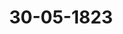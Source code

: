 ---  
schema: default  
title: 30-05-1823  
organization: Team Charlie  
notes: "<p>§.92</p><p>Vierzehnte Sitzung.

Geschehen, Frankfurt den 30. Mai 1823.

In Gegenwart

aller in der dreizehnten Sitzung Anwesenden.

Wieder hinzugekommen war,

von Seiten Preussens: der Königliche wirkliche geheime Staats= und Cabinetsminister,

Herr Graf von der Goltz.

§. 92.

Beschwerde der Central=Untersuchungs=Commission zu Mainz, gegen den

in Stuttgart erscheinenden Teutschen Beobachter.

Präsidium zeigt an: die in der 10. dießjährigen Sitzung (§. 69) erneuerte Commission

zur Aufsicht über die Preßgesetze, habe die ihr zugewiesene Beschwerde der Central=Unter=

suchungs=Commission zu Mainz, gegen die in Stuttgart erscheinende Zeitschrift:=Der Teut=

sche Beobachter=, in Erwägung gezogen, und sey bereit, ihren Vortrag hierüber an die hohe

Bundesversammlung zu erstatten.

Diesen Vortrag habe der Königlich=Würtembergische Herr Bundestagsgesandte, Frei=

herr von Wangenheim, welcher Mitglied der Commission sey, nicht unterschrieben, weil

derselbe der Commissions=Sitzung unter der Erklärung nicht beigewohnt hätte, daß er es

nicht angemessen finde, in einer Commissions-Sitzung zu erscheinen, in welcher man sich

ausschließlich mit einem Gegenstande beschäftige, welcher bloß seine Regierung berühre,

indem er, auf der einen Seite, vielleicht die Unbefangenheit der Berathung stören zu

wollen scheine, auf der andern Seite aber, ohne Verletzung eines der beiden verschiedenen

Verhältnisse, in welchem er als Bevollmächtigter seiner Regierung und als erwähltes Coni=

missionsglied stehe, in Beziehung auf die Aufsicht, welche jene über die Censoren führen

lasse, weder für noch gegen dieselbe Partie nehmen könnte.

Hierauf verlas der Großherzoglich=Badische Herr Bundestagsgesandte,

Freiherr von Blittersdorff, nachfolgenden Bericht des Ausschusses zur Auf

sicht über die Preßgesetze, den Teutschen Beobachter betreffend.

chreiben des Präsidenten der Central=Untersuchungs=Commission.

Unterm 28. März dieses Jahres richtete der Präsident der Central=Untersuchungs=Com=

mission in Mainz ein Schreiben an das Präsidium der hohen Bundesversammlung, in

welchem sich derselbe über einen Artikel beschwert, der in Num. 34 des zu Stuttgart her=

auskommenden Teutschen Beobachters vom 20. März dieses Jahres abgedruckt ist. Er fügt

hinzu, daß er diesem, durch so viele sophistische Verdrehungen und auffallende Ungereimt=

heiten sich auszeichnenden, Zeitungsartikel nicht die Ehre anthun würde, die hohe Bundes

versammlung darauf aufmerksam zu machen, wenn er nicht die Behauptung enthielte: « die

4 Commission verrathe in der Art ihrer Berichtserstattung die geheime Absicht, ihre Dauer

2 zu verlängern».

Diese Behauptung sey für die sämmtlichen Mitglieder der Commission eine persönliche

Beleidigung und deute zugleich auf den Vorwurf hin, daß die hohe Bundesversammlung

diesem Bestreben keine Grenze setze.

Da nun, nach dem Bundestagsbeschlusse vom 20. September 1819, alle öffentlichen

Blätter unter Censur stehen, so hätte die Königlich=Würtembergische Censurbehörde die

Aufnahme solcher persönlichen Beleidigung um so weniger gestatten sollen, als diese eine

von der hohen Bundesversammlung, und mithin unter eigener Mitwirkung der Königlich=

Würtembergischen Regierung, ausgegangene Commission sey.

Der Präsident müsse daher der hohen Bundesversammlung anheim geben, ob sie nicht

auf dem geeigneten Wege bewirken wolle, daß dem Königlich=Würtembergischen Zeitungs=

Censor zu Stuttgart diese Ungebühr verwiesen und solches, zur Genugthuung der Central=

Untersuchungs=Commission, öffentlich bekannt gemacht werde.

§. 2.

Beilage zu dem Schreiben des Präsidenten der Central=Untersuchungs

Commission.

Dem Schreiben des Präsidenten der Central=Untersuchungs=Commission war als Beleg

ein Exemplar des Teutschen Beobachters Num. 34 vom 20. März 1823 beigefugt, dessen

hieher gehöriger Artikel

4 Die Central=Untersuchungs=Commission in Mainzv

überschrieben ist, und lautet, wie folgt:a Die Zwecke der Central=Untersuchungs=Commission des Jahres 1819 sind bekannt

genug. Sie sollten die Symptome der unruhigen Bewegungen und Gährungen der Ge=

müther gründlich erforschen, und die Mittel zur Herstellung der Nuhe und Befestigung

des öffentlichen Vertrauens in die Regierungen in ernste Vetrachtung ziehen. Alle Mittel,

dieses Ziel zu erreichen, wurden in ihre Hände gelegt. Am 12. November 1819 zeigte

die Commission schon ihre Constituirung an, und am 13. Mai 1822 ward der Bericht

ein Werk von 32 Unterabtheilungen, und auf beiläufig 3000 Actenstücke gestützt — der hohen

Bundesversammlung eingereicht. Nur in Teutschland allein konnte eine solche Schöpfung

zur Welt kommen, vor deren furchtbaren Breite schon jedes andere Volk zurückgebebt wäre.

Wenn man die beiden Criminal=Geschichten Sand's und Löning's, welche in ihren Leiden (2)

nach den bestehenden Gesetzen abgeurtheilt wurden und die Central=Untersuchungs=Commission

nicht beschäftigten, ausnimmt; so haben die fast dreijährigen Bemühungen dieser Behörde

auch nicht das geringste Resultat hervorgebracht — und es muß uns die dadurch hervor=

gegangene beruhigende Ueberzeugung über den verursachten grossen Kostenaufwand trösten

dasi die Bewegungen des Jahres 1819 nur gleichsam ein, in seinen Symptomen und Wir=

kungen sehr verschiedenartiges, vorübergehendes politisches Fieber war, in welches alle Ge=

müther der Zeit durch den Drang der Begebenheiten versetzt wurden; daß diese Krankheit,

nach den verschiedenen Localverhältnissen stärker oder schwächer, sich durch keine an sich straf=

bare Handlung kund that, sondern überall bloß im Gebiete der Jdeen ihr regelloses Wesen

trieb. Wer über die, ihrer Natur nach, so sehr verschiedenen politischen Meinungen und

Ansichten der Menschen Gericht halten wollte, würde wohl eben so fehl gehen, als wenn

er die physische Natur in richterliche Untersuchung zu ziehen keinen Anstand nähme. Auch

müßte sodann vor allen Dingen den Philosophen des Alterthums und denen der neueren

Zeit der Proceß gemacht werden, ehe man ihren Nachbetern zu Leibe gehen könnte. Darauf

hat nun auch wohl die Central=Untersuchungs=Commission nicht gedacht, welche nur den

Mangel an wahren Materialien durch ihren Fleiß und eine, nicht ganz unbefangene, den

Vermuthungen und Besorgnissen, die sie ins Leben gerufen hatte, künstlich angepaßte Zu=

sammenstellung der bekanntesten Vorgänge der Jahre 1810 — 1815 ersetzen zu müssen

glaubte. Groß war allerdings die Hingebung ihrer Mitglieder in einer Zeit, wo die

öffentliche Meinung schwer auf ihnen lastete; aber darin, daß in Teutschland mehr Muth

dazu gehöre, die Sache der Könige zu vertreten, als offenbare Angriffe auf die bestehen=

den Verfassungen zu machen, wird schwerlich Jemand die Meinung dieser Commission

theilen. — So weit sind wir noch nicht gekommen, und dahin würden selbst alle ideali=

stischen Bewegungen der neuesten Zeit schwerlich geführt haben, wenn auch keine Central=

Untersuchungs=Commission errichtet worden wäre! —

Gegen drei Vorwürfe wird sich,ausser der Wichtigkeit, mit welcher das abgeschmackte Treiben mancher Köpfe behandelt wird,

übrigens die Commission in den Augen aller Unbefangenen schwerlich zu rechtfertigen ver=

mögen, nämlich:

41) daß dieselbe die offenbaren Schöpfungen der Zeit und der Ereignisse in Preussen,

durch welche allein der Feind aus dem Lande vertrieben werden konnte, und auch ver=

trieben ward — die sich unter den Augen und mit Vorwissen des Königs selbst in dem

damaligen Nothstand bildeten — einseitig als Resultate staatsgefährlicher geheimer Verbin

dungen darstellt, und, neben dem allenfallsigen Tadel der Verirrungen der Hauptanführer

dieser Vereine, nicht, auch zur Steuer der Wahrheit der Hingebung für die gute Sache,

Gerechtigkeit widerfahren läßt;

4 2) daß dieselbe die am 18. October 1820 in Darmstadt geschehene Freisprechung des

Lieutenants Schulz — welcher, nach der Commission eigenem Bekenntniß, mit Verbreitung

des bekannten = Katechismus= die einzige positive Handlung, die in ihren Acten vorkommt,

begangen hatte — durch ein Kriegsgericht bedauert; indem die Erfahrung gelehrt hat,

daß der Großherzog von Hessen gerade auf die gegen dergleichen Erscheinungen bezeigte

Milde den einzigen Weg eingeschlagen, welchen wahre Staatsklugheit vorzeichnet, und auf

solche Weise in der Achtung seines Volkes mehr gewonnen hat, als er durch harte Bestra=

fung jemals gewinnen konnte;

13) daß diese Commission, bei dem Eingeständniß, daß alle ihre Bemühungen zur

Entdeckung wirklicher staatsgefährlicher Complotte fruchtlos gewesen, dennoch in der Art

ihrer Berichtserstattung die geheime Absicht, ihr Daseyn zu verlängern, verräth, und über

ihre Geschäftsbehandlung Ansichten aufstellt, welche deren Fortdauer bis ins Unendliche

führen müßten.

4 Der hohe Bundestag wird indessen in dieser nun höchst klar gewordenen Sache leicht

einen Entschluß fassen können, welcher den Teutschen Gerechtigkeit widerfahren läßt! —

Noch keine Regenten=Familie in unserm Vaterlande hat, auch selbst in den verführerischen

Zeiten der feindlichen Jnvasion, die geringste Klage über die Treue des Volkes zu führen

Ursache gehabt, und in dem letzten Kriege hat dasselbe Gut und Blut an die Erhaltung

ihrer Throne gesetzt. Warum sollte man ihm also das Zeugniß der Wahrheit versagen?!

§. 3.

Ueberweisung der Beschwerde an den Ausschuß zur Aufsicht über die

Preßgesetze.

Die hohe Bundesversammlung hat für gut gefunden, diese Beschwerde dem Ausschusse

zur Aufsicht über die Preßgesetze zuzuweisen und ihn zum Berichte hierüber aufzufordern.

Protek. d. d. Bundesvers. XV. Bd.

Der Ausschuß konnte demnach nicht umhin, sich diesem Auftrage zu unterziehen. Hierbei

mußte er sich an das Gesetz halten, durch welches seine Wirksamkeit bedingt ist. Der

Ausschuß wird eben deßhalb auch zuvörderst diejenigen Paragraphen des Bundesbeschlusses

vom 20. September 1819 dahier in Erinnerung zu bringen haben, welche bei Beurtheilung

der Beschwerde der Central=Untersuchungs=Commission vorzüglich in Betrachtung kommen.

Durch den §. 1 wurden, für die Dauer des auf fünf Jahre angenommenen Preßige=

setzes, jedwede Schriften, die in der Form täglicher Blätter oder heftweise erscheinen, deß=

gleichen solche, die nicht über zwanzig Bogen im Drucke stark sind, in allen Bundesstaaten

der Censur der Landesbehörden unterworfen.

Jm §. 4 ist festgesetzt, daß jeder Bundesstaat für die, unter seiner Oberaufsicht er=

scheinenden, mithin für sämmtliche, unter der Hauptbestimmung des §. 1 begriffenen, Druck=

schriften, in so fern dadurch die Würde oder Sicherheit anderer Bundesstaaten verletzt, die

Verfassung oder Verwaltung derselben angegriffen wird, nicht nur den unmittelbar Belei

digten, sondern auch der Gesammtheit des Bundes, verantwortlich sey.

Der §. 6 normirt die Thätigkeit der Bundesversammlung, wie folgt:

« Damit jedoch auch die, durch gegenwärtigen Beschluß beabsichtigte, allgemeine und

wechselseitige Gewährleistung der moralischen und politischen Unverletzlichkeit der Gesammt=

heit und aller Mitglieder des Bundes nicht auf einzelnen Puncten gefährdet werden könne;

so soll, in dem Falle, wo die Regierung eines Bundesstaates sich durch die in einem andern

Bundesstaate erscheinenden Druckschriften verletzt glaubte, und durch freundschaftliche Rück=

sprache oder diplomatische Correspondenz zu einer vollständigen Befriedigung und Abhülfe

nicht gelangen könnte, derselben ausdrücklich vorbehalten bleiben, über dergleichen Schriften

Beschwerde bei der Bundesversammlung zu führen, letztere aber sodann gehalten seyn, die

angebrachte Beschwerde commissarisch untersuchen zu lassen, und, wenn dieselbe gegründet

befunden wird, die unmittelbare Unterdrückung der in Rede stehenden Schrift, auch, wenn

sie zur Classe der periodischen gehört, aller fernern Fortsetzung derselben, durch einen ent=

scheidenden Ausspruch zu verfügen.

aDie Bundesversammlung soll ausserdem befugt seyn, die zu ihrer Kenntniß gelan=

genden, unter der Hauptbestimmung des §. 1 begriffenen Schriften, in welchem Deutschen

Staate sie auch erscheinen mögen, wenn solche, nach dem Gutachten einer von ihr ernannten

Commission, der Würde des Bundes, der Sicherheit einzelner Bundesstaaten, oder der

Erhaltung des Friedens und der Ruhe in Deutschland zuwiderlaufen, ohne vorhergegangene

Aufforderung, aus eigener Autorität, durch einen Ausspruch, von welchem keine Appellation

statt findet, zu unterdrücken, und die betreffenden Regierungen sind verpflichtet, diesen Aus=

spruch zu vollziehen».

Der §. 7 endlich verordnet:

=Wenn eine Zeitung oder Zeitschrift durch einen Ausspruch der Bundesversammlung

unterdrückt worden ist; so darf der Redacteur derselben binnen fünf Jahren in keinem

Bundesstaate bei der Redaction einer ähnlichen Schrift zugelassen werden.

e Die Verfasser, Herausgeber und Verleger der unter der Hauptbestimmung des §. 1

begriffenen Schriften, bleiben übrigens, wenn sie den Vorschriften dieses Beschlusses gemäß

gehandelt haben, von aller weiteren Verantwortung frei, und die im §. 6 erwähnten Aus=

sprüche der Bundesversammlung werden ausschliessend gegen Schriften, nie gegen Personen,

gerichtetv.

§. 4.

Competenz der Bundesversammlung.

155

Der Ausschuß mußte hiernächst die Frage untersuchen, in wie fern die Bundesversamm=

lung competent sey, nach den so eben vorgetragenen Bestimmungen des Presigesetzes von

der Beschwerde der Central=Untersuchungs=Commission Kenntniß zu nehmen.

Der Bundesbeschluß vom 20. September 1819 unterscheidet zwei Fälle, in denen die

Thätigkeit der Bundesversammlung in Anspruch genommen werden kann, nämlich

1) wenn die Regierung eines Bundesstaates sich durch die in einem andern Bundes=

staate erscheinenden Druckschriften verletzt glaubt, und durch freundschaftliche Rücksprache

oder diplomatische Correspondenz zu einer vollständigen Befriedigung und Abhülfe nicht ge=

langen könnte, und sie deßhalb Beschwerde bei der Bundesversammlung führt. Hier ist

diese verpflichtet, die angebrachte Beschwerde commissarisch untersuchen zu lassen, und

wenn dieselbe gegründet befunden wird, die unmittelbare Unterdrückung der in Rede stehen=

den Schrift, auch, wenn sie zur Classe der perivdischen gehört, aller ferner Fortsetzung der=

selben, durch einen entscheidenden Ausspruch zu verfügen.

Dieser Fall ist dahier nicht eingetreten. Keine Bundesregierung hat gegen eine andere

eine Beschwerde geführt; mithin kann auch von einer Anwendung der sich hierauf beziehenden

Bestimmungen des Preßgesetzes keine Rede seyn.

Die Bundesversammlung hat aber ausserdem noch

2) die Befugniß, die zu ihrer Kenntniß gelangenden, unter der Hauptbestimmung

des §. 1 begriffenen Schriften, in welchem Deutschen Staate sie auch erscheinen mögen,

wenn solche, nach dem Gutachten einer von ihr ernannten Commission, der Würde des

Bundes, der Sicherheit einzelner Bundesstaaten, oder der Erhaltung des Friedens und

der Ruhe in Deutschland zuwiderlaufen, ohne vorhergegangene Aufforderung, aus eigenerAutorität, durch einen Ausspruch, von welchem keine Appellation statt findet, zu unter=

drücken, und die betreffenden Regierungen sind verpflichtet, diesen Ausspruch zu vollziehen. —

Es wird keiner Ausführung bedürfen, daß die der Bundesversammlung hierdurch

ertheilte Befugnißt eine durchaus unbeschränkte sey. Jn formeller Beziehung genügt es,

daß die Druckschrift, welche Gegenstand der Verhandlungen werden soll, gleichviel, auf

welchem Wege, zur Kenntniß der Bundesversammlung gelangt sey. Jn materieller

Beziehung aber hat sie keine andern Normen der Entscheidung, als die Würde des Bun=

des, die Sicherheit der einzelnen Bundesstaaten, und die Erhaltung des Friedens und der

Ruhe in Deutschland.

Hieraus folgt, daß die Druckschrift, worüber die Central=Untersuchungs=Commission

sich beschwert, eben so gut, wie eine jede andere, welche zur Kenntniß der hohen Bundes=

versammlung gelangt ist, zum Gegenstand ihrer Verhandlungen gemacht, und eine Prüfung

darüber angestellt werden kann, ob in ihr eine Verletzung enthalten sey, wie sie in

passus 2 des §. 6 des Preßgesetzes näher bezeichnet ist. Hierdurch ist auch die Ueber=

weisung dieser Beschwerde an den zur Aufsicht über die Presigesetze niedergesetzten Aus=

schuß hinreichend gerechtfertigt.

Bemerkt muß übrigens hierbei werden, daß die Genugthuung, welche den Mitgliedern

der Central=Untersuchungs=Commission auf diesem Wege zu Theil werden könnte, keine

directe, ihr unmittelbar für die angethane Beleidigung zukommende, sondern vielmehr

eine indirecte seyn würde, indem die Bundesversammlung nur darüber zu urtheilen hat

ob die zu ihrer Kenntniß gebrachte Nummer des Teutschen Beobachters der Wurde des

Bundes, der Sicherheit einzelner Bundesstaaten, oder der Erhaltung des Friedens und

der Ruhe in Deutschland zuwiderlaufe; nicht aber darüber, ob die Redaction des Teutschen

Beobachters sich eine persönliche Beleidigung der Mitglieder der Central=Untersuchungs=

Commission habe zu Schulden kommen lassen, und welche Rüge hierfür zu verfügen sey?

§. 5.

Prüfung der Beschwerde im Allgemeinen.

Jndem nun der Ausschuß, in Folge des ihm von dieser hohen Versammlung gewor=

denen Auftrags, in reifliche Erwägung zog, in wie fern, durch den in Num. 34 des Teutschen

Beobachters vom 20. März l. J. über die Mainzer Central=Untersuchungs=Commission

enthaltenen Artikel, die Würde des Bundes, die Sicherheit einzelner Bundesstaaten und

die Erhaltung des Friedens und der Ruhe in Deutschland gefährdet werde, mußte er sich

sehr bald überzeugen, daß er bei einer isolirten Behandlung des Gegenstandes zu keinemgenügenden, den Erwartungen der Bundesversammlung entsprechenden, Resultate gelangen

könne. Der §. 6 des Preßgesetzes v. 20. Sept. 1819 giebt der Bundesversammlung die

Befugniß, Druckschriften, durch deren Jnhalt der Bund gefährdet wird, zu unterdrücken

bestimmt hierbei aber keine geringeren Grade der Ahndung für Verletzungen, welche nicht

von dem Belange sind, um die Unterdrückung einer solchen Schrift auszusprechen. Der

Ausschuß würde demnach befürchtet haben, sich einer Ungerechtigkeit schuldig zu machen,

wenn er wegen eines einzelnen Artikels auf die Unterdrückung eines vielleicht im Uebrigen

sehr achtungswerthen Blattes hätte antragen wollen. —

Eben so aber würde er haben An=

stand nehmen müssen, darauf anzutragen, daß die Bundesversammlung deßhalb von der

ihr übertragenen Befugniß keinen Gebrauch machen möge, weil der einzelne Artikel, wel=

cher zu ihrer Kenntniß gebracht worden, isolirt betrachtet, keine solche Verletzung enthält

um die Unterdrückung eines im Uebrigen vielleicht höchst schädlichen, ja sogar verderblichen

Blattes zu motiviren. —

Dem Ausschusse blieb daher nichts übrig, als sich dem Geschäfte zu unterziehen, die

sämmtlichen Blätter des Teutschen Beobachters von seiner Entstehung an zu prüfen, um

darnach zu ermessen, ob aus dem einzelnen Artikel, über den die Central=Untersuchungs=

Commission sich beschwert, zusammengehalten mit der Tendenz des Blattes im Allgemei=

nen, ein hinreichender Grund zur Anwendung des Bundesbeschlusses vom 20. Sept. 1819

abgeleitet werden könne?

§. 6.

Hauptgesichtspunct der Prüfung.

Bei dieser Prüfung glaubte der Ausschuß von dem Hauptgesichtspuncte ausgehen zu

müssen, der in dem Präsidialvortrage aufgestellt ist, mit welchem der Entwurf des Preß=

gesetzes vom 20. Sept. 1819 der hohen Bundesversammlung übergeben wurde. Es sey

erlaubt, die Worte dieses Vortrags dahier zu wiederholen:

a Die Druckpresse überhaupt, besonders der Zweig derselben, welcher die Tagesblätter

Zeit= und Flugschriften ans Licht fördert, hat während der letzten Jahre in dem grösseren

Theile von Deutschland eine fast ungebundene Freiheit behauptet; denn selbst da, wo die

Regierungen sich das Recht, ihr durch präventive Maasregeln Schranken zu setzen, vorbe=

halten hatten, war die Kraft solcher Maasregeln durch die Gewalt der Umstände häufig

gelähmt, und folglich allen Ausschweifungen ein weites Feld geöffnet. Die, durch den

Mißbrauch dieser Freiheit über Deutschland verbreiteten, zahllosen Uebel, haben noch einen

bedeutenden Zuwachs erhalten, seitdem die in verschiedenen Staaten eingeführte Oeffent=

lichkeit der ständischen Verhandlungen und die Ausdehnung derselben auf Gegenständedie nie anders als in regelmäsiger feierlicher Form aus dem Heiligthum der Senate in

die Welt dringen, nie eitler Neugier und leichtsinniger Critik zum Spiel dienen sollten,

der Verwegenheit der Schriftsteller neue Nahrung bereitet, und jedem Zeitungsschreiber

einen Vorwand gegeben hat, in Angelegenheiten, welche den größten Staatsmännern noch

Zweifel und Schwierigkeiten darboten, seine Stimme zu erheben. Wie weit diese verderb=

lichen Anmaßungen endlich gediehen, welche Zerrüttung in den Begriffen, welche Gährung

in den Gemüthern, welche Herabwürdigung aller Autorität, welcher Wettstreit der Leiden=

schaften, welche fanatische Verirrungen, welche Verbrechen daraus hervorgegangen sind

bedarf keiner weitern Erörterung; und es läßt sich bei dem gutgesinnten und wahrhaft

aufgeklärten Theile der Deutschen Nation über ein so notorisches Uebel kaum noch irgend

eine Verschiedenheit der Ansichten und Urtheile voraussetzen.

e Die Eigenthümlichkeit des Verhältnisses, in welchem die Bundesstaaten gegen einander

stehen, giebt von einer Seite den mit der Ungebundenheit der Presse verknüpften Gefahren

eine Gestalt und Richtung, welche sie in Staaten, wo die oberste Gewalt in einem und

demselben Mittelpuncte vereinigt ist, nie annehmen können, und schließt von der andern

Seite die Anwendung der gesetzlichen Mittel, wodurch man in diesen Staaten dem Miß=

brauch der Presse Einhalt zu thun sucht, aus. Jn einem Staatenbunde, wie der, welcher

in Deutschland unter der Sanction aller Europäischen Mächte gestiftet worden ist, fehlen,

seiner Natur nach, jene mächtigen Gegengewichte, die, in geschlossenen Monarchien, die

öffentliche Ordnung gegen die Angriffe vermessener und übelgesinnter Schriftsteller schützen;

in einem solchen Bunde kann Friede, Eintracht und Vertrauen nur durch die sorgfältigste

Abwendung aller wechselseitigen Störungen und Verletzungen erhalten werden.

4 Aus diesem obersten Gesichtspuncte, der mit der Gesetzgebung anderer Länder nichts

gemein hat, ist in Deutschland jede mit Preßfreiheit zusammenhängende Frage zu betrach=

ten. Nur im Zustande der vollkommensten Ruhe könnte Deutschland, bei seiner derma=

ligen Föderativverfassung, uneingeschränkte Preßfreiheit, in so fern sie sich mit dieser Ver=

fassung überhaupt vereinigen läßt, ertragen. Der gegenwärtige Zeitpunct ist weniger, als

jeder andere, dazu geeignet: denn das so vielen Regierungen obliegende Geschäft, die jetzige

und künftige Wohlfahrt ihrer Völker durch gute Verfassungen zu gründen, kann unter

einem wilden Zwiespalt der Meinungen, kann unter einem täglich erneuerten, alle Grund

sätze erschütternden, alle Wahrheit in Zweifel und Wahn auflösenden Kampfe unmöglich

gedeihen.

a Die, bei diesen dringenden Umständen gegen den Mißbrauch der Presse zu ergreifenden,

einstweiligen Maasregeln, sollen keineswegs den Zweck haben, die Thätigkeit nützlicher und

achtungswerther Schriftsteller zu hemmen, den natürlichen Fortschritten des menschlichenGeistes Fesseln anzulegen, oder Mittheilungen und Belehrungen irgend einer Art, so lange

sie nur innerhalb der Grenzen bleiben, die noch keine bisher vorhandene Gesetzgebung zu

überschreiten erlaubt hat, zu verhindern. Daß die Oberaufsicht über die periodischen Schrif=

ten nicht in Unterdrückung ausarten werde, dafür bürgt die Gesinnung, welche sämmtliche

Deutsche Regierungen bei jeder Gelegenheit deutlich genug offenbart haben, und die den

Vorwurf, daß sie Geistestyrannei beabsichtige, von keinem Freunde der Wahrheit und der

Ordnung zu befürchten hat. Die Nothwendigkeit einer solchen Oberaufsicht aber kann

nicht länger in Zweifel gezogen werden, und da Seine Majestät über diesen wichtigen

Gegenstand durchaus übereinstimmende Ansichten bei allen Bundesregierungen erwarten dür=

fen; so ist die Präsidialgesandtschaft beauftragt, den Entwurf eines provisorischen Beschlusses

zur Verhütung des Mißbrauchs der Druckpresse, in Bezug auf Zeitungen, Zeit= und Flug=

schriften, der Bundesversammlung zur ungesäumten Prüfung und Berathung vorzulegen=

§. 7.

Weitere Entwickelung.

159

Der Ausschuß konnte es sich nicht verhehlen, daß Deutschland auch dermalen noch an

einem grossen Theile der Uebel leide, welche der Präsidialvortrag so treffend schildert. Zwar

hat der Bundesbeschluß vom 20. Sept. 1819 seine Wirkung keineswegs verfehlt. In den

meisten Bundesstaaten wurde er streng vollzogen, und dadurch dem Unfug der Presse, wo

nicht völlig Einhalt gethan, doch seiner weiteren Verbreitung vorgebeugt. Dadurch haben

sie der Verpflichtung genügt, welche die sämmtlichen Bundesglieder durch den Beschluß vom

20. Sept. 1819, insbesondere aber durch den §. 5 desselben, übernommen haben. Nichts

desto weniger hat sich die Beharrlichkeit der Parteischriftsteller neue Bahnen zu brechen ge=

wußt, auf denen sie das, früher begonnene, frevelhafte Spiel fortsetzen. Da, wo sie die

Bundesregierungen weniger wachsam zu finden wähnten, haben sie sich der öffentlichen

Blätter bemeistert, um durch diese — gleichsam wie von der Tribüne herab — zu dem

Volke zu reden, und es für ihre Zwecke zu bearbeiten. So ist es ihnen, die politische

Tendenz unseres Zeitalters benutzend, gelungen, jenen indirecten Einfluß auf die Ange=

legenheiten des Staates, wenigstens theilweise, wieder zu erringen, dem durch den erwähn=

ten Bundesbeschluß entgegengewirkt werden sollte.

Jndem sie aber fortfuhren, die Begriffe über Staat und Staatsverwaltung stets mehr

und mehr zu verwirren, und jedwede Autorität immer tiefer herabzusetzen, haben sie das

Jhrige dazu beigetragen, um die Gährung in den Gemüthern zu unterhalten, ja vielleicht

sogar wirkliche Gefahren über Deutschland herbeizuführen.

Wenn dem Ausschusse sich diese Bemerkung schon im Allgemeinen aufdrang, so mußteer sich nur um so mehr aufgefordert sehen, die specielle, durch die Presse veranlaßte Be=

schwerde, über welche er der Bundesversammlung Bericht zu erstatten hat, mit allem dem

Ernste zu behandeln, den dieser Gegenstand in jeder Beziehung verdient.

Der Ausschuß glaubte hierbei eine wiederholte Bezeichnung des Standpunctes umgehen

zu können, der in dem vorhin angeführten Präsidialvortrage zu Beurtheilung der im Bunde

statt findenden Verletzungen durch die Presse aufgestellt ist. — Einer Seits würde er

haben fürchten müssen, die in demselben eben so kurz als bündig bezeichneten Haupt=

momente durch eine erneuerte Begründung derselben zu schwüchen, anderer Seits aber hätte

er durch das Jnteresse, das der Gegenstand einflößt, in seinen Betrachtungen leicht weiter

geführt werden können, als es die Zartheit der Bundesverhältnisse verträgt. Nichts desto

weniger glaubte er einige fernere Bemerkungen nicht umgehen zu können.

Der Deutsche Bund besteht aus Staaten, die verschieden sind an Größe und Macht,

verschieden durch ihre Verfassungen und Partikular Jnteressen. Hierdurch wurde der Cha=

rakter des Bundes bestimmt. — Er mußte ein friedlicher seyn, nur dazu gegründet, um

den Bundesstaaten jenen Schutz nach Aussen und Jnnen zu gewähren, den sie sich als

Einzeln=Staaten nicht zu verschaffen im Stande waren. So kam es, daß, nach Art. 2

der Bundesacte, der Zweck des Bundes in die Erhaltung der äussern und innern Sicher=

heit Deutschlands und der Unabhängigkeit und Unverletzbarkeit der einzelnen Deutschen Staa=

ten gesetzt wurde.

Der Bund kann deßhalb, ohne von seinem Grundcharakter abzuweichen, niemals ein

offensiver werden. Der Art. 35 der Wiener Schlußatte sagt in dieser Beziehung aus=

drücklich:

a Der Bund hat als Gesammtmacht das Recht, Krieg, Frieden, Bündnisse und an=

dere Verträge zu beschliessen. Nach dem im 2. Artikel der Bundesacte ausgesprochenen

Zwecke des Bundes, übt derselbe aber diese Rechte nur zu seiner Selbstvertheidigung, zur

Erhaltung der Selbstständigkeit und äussern Sicherheit Deutschlands, und der Unabhängig=

keit und Unverletzbarkeit der einzelnen Bundesstaaten aus=

Hierdurch wurde dem Bunde, als Gesammtmacht, seine Stellung im Europäischen

Staatenverein auf das bestimmteste angewiesen. Jm Mittelpuncte Europa's gelegen, sollte

er als allgemeiner Friedenswächter dienen. Den Damm sollte er bilden, an dem sich jeder

Strom brechen müßte, von dem Europa bedroht würde. Keinem Nachbarstaate Besorgnisse

einflössend, sollte er dennoch groß und stark seyn, um jeden Angriff auf seine Unabhängigkeit

und Selbstständigkeit zurückzuweisen. Jm Jnnern aber sollte er ein Bild der Ruhe und

des Friedens darbieten, an dem sich das Auge laben könnte, das nur allzuhäufig durch

den Anblick der Gräuelscenen ermüdet, welche die Annalen anderer Staaten beflecken. Da=durch aber, daß Deutschland gegen das Ausland, wie im Jnland, in Ruhe und Frieden

bliebe, sollte es der gesammten Welt Bürgschaft leisten für die Erhaltung der Civilisation,

die nur allzuleicht im Kampfe der Parteien untergeht.

Damit aber der Bund seinem hohen Berufe genügen könne, ist Eintracht unter sämmt=

lichen Bundesgliedern die unerläßliche Bedingung. Nur alsdann kann er hoffen, die Un

abhängigkeit und Unverletzbarkeit der im Bunde begriffenen Staaten zu bewahren und

die innere und äussere Sicherheit Deutschlands zu erhalten. — Damit aber diese Eintracht

niemals aus dem Bunde weichen möge, deßhalb gerade haben die Bundesglieder sich einer

gemeinsamen Gesetzgebung, der des Bundes, unterworfen. Diese Gesetzgebung darf mithin

niemals dazu benutzt werden, um Zwietracht im Bunde zu nähren, und wohl gar mit

den Formen des Gesetzes zu bekleiden. Die Eintracht der Bundesglieder muß in der That,

wie in der Gesinnung, bestehen. Nur, wenn dieses der Fall ist, läßt sich ein positives

Zusammenwirken zu Erreichung der Bundeszwecke gedenken. Jm entgegengesetzten Falle

würde der Bund nur dem Namen nach bestehen; zusammenstürzen aber müßte er, sobald

er durch die Zeitereignisse zum Handeln aufgefordert würde.

Je höher aber der Zweck des Bundes, und je grösser das von allen Bundesstaaten

gefühlte Bedürfniß der Eintracht ist, desto sorgfältiger muß alles vermieden werden, was

Störungen zwischen den einzelnen Bundesstaaten veranlassen könnte. Es kann keinem

Zweifel unterliegen, daß durch diese Betrachtungen vorzüglich der Bundesbeschluß vom

20. Sept. 1819 veranlaßt wurde. Es war augenscheinlich geworden, daß die Eintracht

unter den Bundesgliedern nicht bestehen könne, wenn jeder Bundesstaat fortwährend der

Gefahr bloßgestellt bliebe, sich durch die in den übrigen Bundesstaaten gedruckten Schriften

auf jede Weise verunglimpft und angegriffen zu sehen, ohne dagegen die erforderliche Ab=

hülfe zu erhalten. Es mußte sogar dem Gedanken Raum gegeben werden, daß, durch so

lang fortgesetzte Angriffe gegen andere Staaten, zuletzt ein Nationalhaß zwischen den ver=

schiedenen Deutschen Völkerstämmen erzeugt werden könnte, durch welchen das innerste Wesen

des Bundes zerstört werden müßte. Das Hauptmotiv des Beschlusses vom 20. Sept.

1819 wird deßhalb auch alsdann noch bestehen, wenn die Zeit abgelaufen ist, für welche

er gefaßt wurde. Wenn gleich aber der Bund nur ein friedlicher ist, wenn er nach Nichts

strebt, als nach Erhaltung der Selbstständigkeit und Unverletzbarkeit seiner Glieder, wenn

er demnach nicht das nämliche Jnteresse an den grossen Welthändeln hat, als jene Mächte,

die gleich geeignet sind, offensiv wie defensiv aufzutreten; so kann er dennoch von dem

politischen Systeme nicht unberührt bleiben, das von den ihn umgebenden Staaten aufge=

stellt und festgehalten wird. — Er kann dieß um so weniger, als er unter seinen Mit=

Protok. d. d. Bundesvers. XV. Bd.

gliedern Mehrere zählt, die zugleich als Europäische Mächte unmittelbaren Antheil an den

grossen Weltbegebenheiten nehmen.

Dermalen aber umschlingt ein gemeinsames Band die meisten Staaten Europa's.

Vereinigt sind sie zu dem grossen Zwecke, das Bestehende zu erhalten, jeder Revolution in

ihrem Jnnern zu steuern, der Anarchie überall Schranken zu setzen, und auf diese Weise

den wahren Frieden, unter dessen Schutz allein die Wohlfahrt der Völker gedeihen kann,

zu erhalten.

Diesem in der Declaration von Verona vom 14. Der, 1822 neuerdings ausgespro=

chenen Zwecke der Monarchen von Oesterreich, Preussen und Rußland konnte der Bund

seine Billigung nicht versagen; und noch in der 4. dießjährigen Sitzung sprach diese hohe

Versammlung die Uebereinstimmung des Bundes mit den weisen und erhaltenden Grund=

sätzen der Mächte aus.

Selbst aber, wenn keine solche ausdrückliche Anerkennung vorläge, so müßte der Bund

sich zu dem nämlichen Systeme bekennen, das von den vorhin genannten Mächten seine

Entwickelung erhalten hat. Es wird hier wohl kaum einer Andeutung bedürfen, daß jenem

Systeme das Princip der Legitimität zum Grunde liegt, und daß es gegen das Princip

der Volks=Souverainetät gerichtet ist, in dessen Gefolge sich überall die Anarchie zeigt. Das

Princip der Legitimität hat nun aber durch den Bund eine grundgesetzliche Sanction er=

halten. — Der Art. 57 der Wiener Schlußacte sagt:

a Da der Deutsche Bund, mit Ausnahme der freien Städte, aus souverainen Fürsten

besteht, so muß, dem hierdurch gegebenen Grundbegriffe zufolge, die gesammte Staats=

gewalt in dem Oberhaupte des Staates vereinigt bleiben, und der Souverain kann durch

eine landständische Verfassung nur in der Ausübung bestimmter Rechte an die Mitwirkung

der Stände gebunden werdenn.

Hierdurch ist dem Bunde der Weg vorgezeichnet, den er in dem grossen Kampfe, der

gegenwärtig Europa in Bewegung setzt, zu verfolgen hat. — Sein System kann kein an=

deres seyn, als das der Mächte, und wenn demnach einzelne Bundesglieder sich mit dem

Systeme der letzteren in Opposition setzen könnten, würden sie sich eben dadurch einer Ab=

weichung von den Grundgesetzen des Bundes schuldig machen. — Alle Angrifse, welche in

dieser Beziehung gegen die Mächte gerichtet werden, treffen somit in ihren mittelbaren

Folgen gleichfalls den Bund; denn es handelt sich hier um Principien, die in ihrer An=

wendung auf den einen Staat nicht angegriffen werden können, ohne es auch in Beziehung

auf den andern Staat zu werden, der sich zu eben diesen Principien bekennt.Der Ausschuß glaubte diese wenigen politischen Betrachtungen deßhalb nicht umgehen

zu können, weil sie ihm bei Beurtheilung der vorliegenden Sache von besonderem Be=

lange schienen.

§. 8.

Anwendung auf die öffentlichen Blätter.

163

Jndem aber der Ausschuß diese allgemeinen Gesichtspuncte mit dem §. 6 des Bun=

desbeschlusses vom 20. Sept. 1819 in Verbindung brachte, konnte er keinen Augenblick

darüber im Zweifel seyn, in wie fern durch ein öffentliches Blatt die Würde des Bundes,

die Sicherheit einzelner Bundesstaaten, oder die Erhaltung der Ruhe und des Friedens

in Deutschland gefährdet werden könne.

1) Die Erhaltung des Friedens und der Ruhe in Deutschland wird ge=

fährdet:

wenn die Tendenz eines öffentlichen Blattes dahin geht, Zwietracht zwischen den ver

schiedenen Bundesstaaten zu erregen und einen Nationalhaß von Deutschen gegen Deutsche

zu entzünden. Wenn das politische System einzelner zum Bunde gehöriger Cabinette fort=

während angegriffen, und von Letzteren behauptet wird, daß sie keinen andern Zweck

hätten, als die uneingeschränkteste Geistestyrannei auszuüben; daß sie nur zu dem Be

hufe sich zu Widersachern aller wahren Aufklärung im Jnlande und Auslande aufgeworfen

hätten, und nur deßhalb jeden Schritt anderer Regierungen und Völker verdammten, der

zur Aufklärung im Geiste unseres Jahrhunderts führe, oder aus dieser entsprungen sey.

Daß sie ausserdem aber nach einer ungesetzlichen Vermehrung ihres Einflusses auf andere

Staaten trachteten, und dieses Streben unter einer angeblichen Sorgfalt für die Erhaltung

der Ruhe und Ordnung zu verbergen suchten. Wenn gesagt wird, daß dieses System

nur zum Verderben führen könne, und daß daher von jedem wahren Vaterlandsfreunde

ihm entgegen gewirkt werden müsse. Wenn andere Bundesregierungen dagegen nur deßhalb

gepriesen werden, weil vorausgesetzt oder als bekannt angenommen wird, daß sie sich zu dem

entgegengesetzten Systeme bekennen; daß sie die Freunde und Beförderer der wahren Auf=

klärung seyen, und daß sie deßhalb die Sache derselben verfechten und ihr zuletzt den

Sieg gegen die eigennützigen und selbstsüchtigen Plane ihrer Gegner verschaffen würden.

Daß hieraus erst das Wohl Deutschlands hervorgehen werde, und daß nur so die Ungb=

hängigkeit und Selbstständigkeit aller Bundesstaaten bewahrt werden könne.

2) Die Sicherheit der einzelnen Bundesstaaten wird gefährdet:

wenn das Grundprincip, auf welchem die Verfassungen aller Deutschen Bundesstaaten,

mit Ausnahme der freien Städte, beruhen, das monarchische, fortwährend als falsch undirrig angegriffen wird; wenn dieses Princip im Zusammenhange gezeigt wird mit Allem

was die Vorzeit Gehässiges erzeugt hat, gleichviel, ob dieß auch jetzt noch besteht oder nicht,

oder ob dessen Rückkehr auch nur als möglich zu denken ist. Wenn behauptet wird, daß

es bei Aufstellung jenes Princips nur darauf abgesehen sey, gewissen Classen von Staats=

bürgern Vortheile und Vorzüge zuzuwenden, auf welche sie bei dem gegenwärtigen Zustand

der Dinge keinen gesetzlichen Anspruch mehr haben. Wenn, aus diesem Grunde Haß, gegen

diese, nach Privilegien und=Auszeichungen strebende, Classe von Staatsbürgern gepredigt

und selbst gewaltsame Mittel, um ihnen zu widerstehen, als erlaubt dargestellt werden.

Wenn dagegen das Princip der Volks=Souverainetät als das einzige gepriesen wird, das

zur allgemeinen Wohlfahrt führen kann; und wenn das Ideal eines Rechtszustandes in

einer (factischen) Gleichheit gesucht wird. Wenn alle Handlungen, die aus diesem Prin=

cipe fliessen, oder zu dessen Realisirung dienen, ohne Rücksicht auf ihre Natur in Schutz

genommen und als ein nachahmungswürdiges Beispiel aufgestellt werden. Wenn dem zufolge

die Verschwörer in allen Ländern vertheidigt und als Märtyrer der Freiheit gepriesen

werden; wenn die von ihnen begangenen Verbrechen nicht nur entschuldigt, sondern viel=

mehr als eine erlaubte Nothwehr gegen unrechtmäsigen Druck dargestellt werden. Wenn

dagegen alle Jene, welche die Sache der Souveraine vertheidigen, als feile Knechte und

Tyrannendiener dem öffentlichen Hasse geweiht und der allgemeinen Verachtung Preis

gegeben werden.

3) Die Würde des Bundes wird gefährdet:

wenn die Ueberzeugung verbreitet wird, der Bund genüge nicht dem Zwecke seiner Er=

richtung; wenn behauptet wird, er sey nichts als ein leeres Schattenbild, oder gar ein

Werkzeug in den Händen einzelner Bundesglieder. Wenn die Beschlüsse der Bundesver=

sammlung entweder als tyrannisch verschrieen, oder aber als erfolglos dargestellt werden.

Wenn eine Opposition gegen dieselben als rühmlich und verdienstlich gepriesen, und so der

Wahn begründet werden will, als könne die Bundesversammlung, bei Zwiespalt der Ge=

sinnungen unter den Mitgliedern derselben, ihrem Berufe genügen. Wenn sie als im innern

Kampfe begriffen geschildert und die Behauptung aufgestellt wird, daß nur hieraus das

Wohl Deutschlands hervorgehen könne, daß aber die Uebermacht einzelner Bundesglieder

diesen Kampf ersticke, und daß deßhalb in der Bundesversammlung nicht mehr der Ge=

sammtwille des Bundes repräsentirt werde.

§. 9.

Prüfung der einzelnen Artikel des Teutschen Beobachters.

Der Ausschuß hat hiernächst, unter Festhaltung der so eben entwickelten Hauptgesichts=

puncte, die einzelnen Artikel des Teutschen Beobachters einer gründlichen Prüfung unter=worfen, und die Resultate derselben in der Anlage (Seite 178) zusammengestellt. Er hat hierbei

die Artikel, welche eine Gefährde enthalten, nicht mühsam aufgesucht. Sie sind in solcher

Menge vorhanden, daß er nur über die Auswahl verlegen seyn konnte. Auch bedurfte es

keiner künstlichen Auslegungen, um ihnen den Grad von Anschaulichkeit zu geben, welche

der gewöhnlichsten Fassungskraft einleuchten muß. Der Teutsche Beobachter hat dieses Ge=

schäft dem Ausschusse auf alle Weise erleichtert; um ihn kenntlich zu machen, war es hin=

reichend, ihn abzuschreiben.

Was nun aber die Beschwerde der Central=Untersuchungs=Commission insbesondere be=

trifft, so ist auch ohne alle Ausführung klar, daß diese unter der Menge von Beleidigungen

und Gefährden verschwinde, welche der Bund und die einzelnen Bundesglieder von dem

Teutschen Beobachter seit seiner Entstehung zu erfahren hatten. Der Ausschuß glaubte

deßhalb auch seinen Antrag nicht nach diesem einzelnen Artikel, sondern nach der Ueber=

zeugung bemessen zu müssen, welche durch die Prüfung aller zeither erschienenen Blätter

des Teutschen Beobachters in ihm hervorgebracht worden ist. Er glaubte dieß um so mehr

thun zu müssen, als die Bundesversammlung es ist, welche in der Central=Untersuchungs=

Commission angegriffen wurde, und diese hohe Versammlung daher hätte Anstand nehmen

dürfen, sich den Anschein zu geben, als beschliesse sie in eigener Sache, nicht aber im Jn=

teresse des gesammten Bundes.

Die Ueberzeugung des Ausschusses konnte aber keine andere seyn, als daß die Tendenz

des Teutschen Beobachters der Würde des Bundes, der Sicherheit der einzelnen

Bundesstaaten, und der Erhaltung des Friedens und der Ruhe in Deutsch

land zuwiderlaufe,

weil er zahllose Verunglimpfungen, sowohl der zum Deutschen Bunde gehörigen höchsten

Souverains, als auch fremder Regierungen und deren Minister, enthält; und weil er Zwie=

tracht zwischen den höchsten Deutschen Bundesfürsten und deren Völkern durch Entstellung

der Absichten der Ersteren auszusäen sucht;

weil er die Grundsätze des revolutionären Systems nicht etwa nur zufällig und ge=

legentlich, sondern mit planmäsiger Beharrlichkeit voranstellt;

weil seine sämmtlichen Artikel, die selbst erfundenen, wie die entlehnten, erzählende,

räsonirende, ernsthafte, satyrische, politische, religiöse, literarische, auf Verbreitung revolutio=

närer Ansichten und Lehren ausschliessend gerichtet sind;

weil er seinen Wunsch, die bestehende Ordnung der Dinge durch revolutionäre Neue=

rungen gestürzt zu sehen, in offenen Worten, mit einer Zuversicht, die jede Rücksicht auf

gesetzliche oder conventionelle Schranken zu verschmähen scheint, ausspricht;weil er — sey es aus wirklichem fanatischem Vertrauen auf die Mittel und Kräfte der

Faction, als deren Organ er auftritt, sey es um seinen Anhängern Muth und seinen

Gegnern Schrecken einzuflössen, den Sieg der allgemeinen Revolution als unfehlbar und

nahe bevorstehend ankündigt — über jede, den Fortschritten derselben entgegenwirkende Maas=

regel, wie über einen eitlen Versuch, das unwiederbringlich Verlorne zu retten, den bittersten

Spott ausgießt, nicht nur gegen diese und jene Autorität, sondern gegen alle rechtmäsige

Herrschaft überhaupt, so lange sie nicht in einer oder der andern Gestalt die revolutionäre

Weihe empfieng, und oft auch, nachdem dieses erfolgt ist, den tiefsten Widerwillen an den

Tag legt;

weil er endlich der ganzen gesellschaftlichen Ordnung, in allen ihren Haupt= und Neben=

beziehungen, insbesondere aber dem Deutschen Bunde, den Krieg ankündigt, und diesen durch

jedes ihm zu Gebot stehende Mittel herabzuwürdigen sucht.

Aus diesen Gründen sieht der Ausschuß sich genöthigt, darauf anzutragen, daß die

hohe Bundesversammlung von der Befugniß Gebrauch machen möge, die ihr durch den

§. 6 des Beschlusses vom 20. September 1819 ertheilt worden ist.

Der Ausschuß zweifelt nicht, daß die Central=Untersuchungs=Commission in Mainz

hierin von selber die Genugthuung finden werde, auf welche sie gerechten Anspruch hat.

Jndem die hohe Bundesversammlung die lang fortgesetzten Angriffe des Teutschen Beobach=

ters auf die öffentliche Moral, auf die Würde und Sicherheit des Bundes und der Bun=

staaten mit gebührendem Ernste ahndet, werden Einzelne gerne auf eine Genugthuung ver=

zichten, die sie schon in dem Schutze gegen die Wiederkehr ähnlicher Beleidigungen finden

dürften.

Sie werden dieß um so lieber thun, als die Bundesversammlung keinen Anstand neh=

men dürfte, die der Central=Untersuchungs=Commission angethane Beleidigung für eine

solche zu erklären, durch welche sie unmittelbar, nicht aber die ihr untergeordnete Behörde,

betrosfen worden sey.

Jm Falle nun aber die hohe Bundesversammlung den Antrag des Ausschusses geneh=

migen sollte, wird auch der §. 7 des Bundesbeschlusses vom 20. Sept. 1819 dahier seine

Anwendung finden. Demnach wären sämmtliche hohe Bundesregierungen auf den von der

hohen Bundesversammlung zu fassenden Beschluß zu dem Behufe aufmerksam zu machen

damit dem verantwortlichen Redacteur des in Stuttgart herauskommenden Teutschen Be=

obachters, S. G. Liesching, binnen fünf Jahren in allen Bundesstaaten die Theilnahme

an der Redaction einer ähnlichen Schrift versagt werde.

Der Ausschuß überläßt sich hierbei der gerechten Hoffnung, daß ihm nicht der Vor=

wurf werde gemacht werden können, als strebe er nach Unterdrückung jeder öffentlichenAeusserung über politische Gegenstände. Schon der Umstand, daß er, ungeachtet der viel=

fältigen hiezu gegebenen Aufforderungen, heute nur diesen Anlaß ergreift, um die Strenge

des Gesetzes in Anspruch zu nehmen, dürfte als die genügendste Widerlegung eines solchen

Vorwurfes dienen. Sich selbst ist er wenigstens bewußt, nicht nach Nebenrücksichten, die

ihm stets fremd bleiben werden, sondern bloß nach reifer Erwägung dessen, was das Beste

des Bundes — aus höherem Standpuncte genommen — erfordert, seinen Antrag gestellt zu

haben. An der hohen Bundesversammlung ist es nun, hierüber den weitern Beschluß zu

fassen. Allein auch sie dürfte, wenn sie den Ansichten des Ausschusses beistimmt, eben so

wenig, wie dieser, den Vorwurf verdienen, eine anständige, innerhalb den gehörigen

Schranken bleibende, Discussion über Politik und Staatsverwaltung verhindern zu wollen.

Sie wird vielmehr durch ihre zeither bewiesene, wie auch fernerhin zu beobachtende Mäsi=

gung und Ruhe, das Geschrei derer zu Schanden machen wissen, die in jeder Anwendung

tines zum allgemeinen Wohl erforderlichen Gesetzes eine Unterdrückung, und in jeder Zu=

rückweisung frevelhafter, die öffentliche Ruhe gefährdender Angriffe eine Geistestyrannei er=

blicken. Die Bundesversammlung wird sich über jeden solchen Tadel erhaben erachten, am

allerwenigsten aber sich dadurch abhalten lassen, dasjenige getreu und rücksichtslos zu er=

füllen, was ihr durch die Gesetze des Bundes und die Wohlfahrt Deutschlands geboten ist.

§. 10.

Entwurf Beschlusses.

167

Jndem somit der Ausschuß alles erfüllt zu haben glaubt, was zur gründlichen Beur=

theilung der Sache erforderlich war, trägt er zum Schlusse darauf an, daß es der hohen

Bundesversammlung gefällig seyn möge, ihren Beschluß dahin zu fassen:

1) daß der in Stuttgart erscheinende Teutsche Beobachter von der hohen Bundesver=

sammlung, kraft der ihr durch den Beschluß vom 20. Sept. 1819 übertragenen Autorität,

hiermit unterdrückt, auch alle fernere Fortsetzung desselben untersagt werde;

2) daß die Königlich=Würtembergische Regierung durch die Königliche Bundestags=

gesandtschaft zu ersuchen sey, diesen Beschluß zu vollziehen;

3) daß allen übrigen höchsten und hohen Bundesregierungen durch ihre Bundestags=

gesandtschaften von diesem Beschlusse, mit dem Ersuchen Kenntniß zu geben sey, die fernere

Ausgabe des Teutschen Beobachters, innerhalb ihres zum Deutschen Bunde gehörigen Ge=

dietes, zu verbieten; auch den verantwortlichen Redacteur desselben, S. G. Liesching, binnen

fünf Jahren bei der Redaction eines, in die Classe der periodischen gehörigen, öffentlichen

Blattes mit politischer Tendenz nicht zuzulassen;4) daß der Central=Untersuchungs=Commission in Mainz dieser Beschluß mittelst Pro

tokoll=Extracts mit dem Bemerken zuzustellen sey, daß die hohe Bundesversammlung ihre

durch das Schreiben des Präsidenten der Commission unterm 28. März laufenden Jahres

angebrachte Beschwerde hiemit für erledigt erachte.

Die in dem §. 9 des vorstehenden Berichtes angezogene

ePrüfung der Tendenz des Teutschen Beobachters, hervorgehend

aus dessen einzelnen Artikeln»

wurde gleichfalls verlesen, und diesem Protokolle unter Zahl 6 angefügt.

Der Kaiserlich=Königliche präsidirende Herr Gesandte, reassumirte hierauf

die Anträge der Commission, stellte das Bundesgesetzliche derselben dar, und äusserte ferner:

Ohne Zweifel theilt die ganze hohe Versammlung die Jndignation, welche ein durch

revolutionäre Tendenz und unverschämten Aufruf zur Rebellion so frech hervortretendes

Zeitblatt nothwendig erregen musite.

Die hohe Bundesversammlung ist es ihrer eigenen Würde und der Würde ihrer

Regierungen schuldig, ein warnendes Beispiel zu geben, daß der Bundestagsbeschluß vom

20. September 1819 kein todter Buchstabe, sondern ein Gesetz sey, welches in vorkommenden

Fällen den frevelhaften Uebertreter desselben zu bestrafen wisse.

Wenn das Präsidium nun gleich voraussetzen kann, daß der Antrag des Ausschusses

auf Unterdrückung des Teutschen Brobachters per acclamationem werde angenommen

werden, so ist dasselbe gleichwohl verpflichtet, den Mitgliedern dieser verehrlichen Versamm=

lung Gelegenheit zu geben, sich einzeln über diesen Gegenstand auszusprechen, und es erlaubt

sich daher nur, den Gesichtspunct zu entwickeln, aus welchem die Stellung der hohen Bun=

desversammlung in dieser Angelegenheit zu betrachten seyn dürfte, so wie aus dem geschicht=

lichen Theil der Carlsbader Vereinigung, in welcher jenes Bundesgesetz zunächst vorbereitet

wurde, Einiges anzuführen.

Dort ist die Frage entstanden, in wie fern die zu bestellende Bundestags=Commission

als ein Compromiß eintreten könne, welches die vorkommenden Fälle entscheide, und, indem

die Commission an die Bundesversammlung berichte, diese alsdann bloß veranlaßte, durch

den Gesandten des betreffenden Staates die Erfüllung des Beschlusses zu bewirken. Da

jedoch von anderer Seite vorgezogen worden ist, daß die gedachte Commission hierbei nicht

sowohl einen Ausspruch zu thun, als nur ihr Gutachten abzugeben habe, über welches

letztere dann die Bundesversammlung, wie über jeden andern commissarischen Vortrag,

nach Stimmenmehrheit einen Beschluß fassen möchte; so hat man, da im Wesentlichen derZweck auf ein oder die andere Art zu erreichen stand, es bei der in den Bundestagsbeschluß

vom 20. September 1819 übergegangenen Fassung des Artikels 6, als für die letztere Mei=

nung sprechend, unabänderlich belassen.

Präsivium zog daraus die Folgerung, daß die Bundesversammlung nicht ohne wei=

teres gebunden seyn könne, nach dem Gutachten des Bundestags=Ausschusses, die Zeitschrift:

e der Teutsche Beobachter=zu verbieten, sondern es stände ihr zu, hierüber nach ihrer

eigenen Ueberzeugung abzusprechen, die Fortsetzung der Zeitschrift zu erlauben, wenn der

Bericht des Ausschusses der Bundesversammlung nicht in allen Beziehungen genügend er=

scheinen sollte, oder sie zu verbieten, wenn dieselbe die Ansicht des Ausschusses zu der Jhrigen

So wie aus den eben erwähnten Carlobader Ver=

zu machen für gut finden würde.

handlungen die Absicht derjenigen Höfe, welche den besagten Beschluß vorbereiteten, her=

vorleuchtet, der eigenen Antorität der Bundesversammlung den befinitiven Ausspruch über

das Gutachten der Commission anheim zu geben; so kann sich Präsidium auch nicht über=

zeugen, daß ausser der, jedem Bundestagsgesandten von seiner Regierung, zuversichtlich im

Sinne des Bundeszweckes, gegebenen, allgemeinen Jnstruction und ausser dem für Alle als

Jnstruction gleich verbindlichen Preßgesetze vom 20. September 1819, eine specielle Jnstruc=

tion für specielle Preßvergehen, auf welche jenes provisorische Gesetz seine Anwendung findet,

noch erforderlich scheine.

Als Kaiserlich=Oesterreichischer Gesandte erklärte der Herr Präsidirende:

daß sein allerhöchster Hof von der innigsten Ueberzeugung durchdrungen sey, daß die

Regierungen eine schwere morglische Verantwortung auf sich laden würden, wenn sie nicht

die in der Bundesgesetzgebung dargebotenen Hülfsmittel ergreifen wollten, den aufs Höchste

getriebenen Mißbrauch der politischen Schriftstellerei Einhalt zu thun, und den unabsehbaren

Wirkungen einer fortdauernden Preßlicenz vorzubeugen. Der Mißbrauch der Presse habe

einen bedauerlich hohen Grad erreicht, und es sey an dem, daß ein Beispiel nothwendig

gegeben werden müsse; der von der Bundestags=Commission auf Unterdrückung des Teutschen

Beobachters gemachte Antrag erscheine überdieß und ohne alle Rücksicht auf diesen Zweck

so durchaus gerecht, daß der Kaiserlich=Königliche Gesandte keinen Anstand nehme, demselben

in allen Puncten unbedingt und in seiner ganzen Ausdehnung beizutreten, auch seine Zu=

stimmung schon heute zu Protokoll zu erklären.

Preussen: stimmt dem Antrage der Commission unbedingt bei.

Würtemberg, interloquendo: Die Königlich=Würtembergische Gesandtschaft glaubt

gestützt auf die Vorschriften der Geschäftsordnung und auf den Geschäftsbrauch

darauf antragen zu dürfen, daß der Bericht des Ausschusses in der nächsten Sitzung repro=

Protok. d. d. Bundesvers. XV. Bb.

ponirt und zu Protokoll gebracht werden möge, damit sie, in der Zwischenzeit, prüfen

und sich überzeugen könne, ob und welche vorläufige Erklärung sie etwa, gleichzeitig

mit jenem Berichte, zu Protokoll zu geben sich verpflichtet halten dürfte; dieß um so mehr,

da ihr die Protokolle der Carlsbader Verhandlungen, welche dieser hohen Versammlung

nie mitgetheilt wurden, gänzlich unbekannt sind, und sie daher augenblicklich über deren

Eigenschaft als einer Erläuterungsquelle des Beschlusses vom 20. September 1819 sich ein

Urtheil zu bilden nicht vermag.

Präsidium erwiederte: daß es, nach der Geschäftsordnung, von der hohen Versamm=

lung abhange, zu bestimmen, ob ein Gegenstand hinlänglich erörtert sey, um zur Abstim=

mung zu schreiten? Dieses werde sich nun aus den Aeusserungen der verehrlichen Herren

Gesandten ergeben.

Ein Beschluß, der in 8 oder 14 Tagen über diesen Gegenstand gefaßt werde, könne

für die Eintracht Deutschlands und für die Beruhigung der aufgeregten Gemüther nicht

mehr den Werth haben, welchen ein Beschluß haben würde, der Deutschland die Ueberzeu=

gung gebe, daß die Bundesversammlung, so bald selbe durch den mit ihrem Vertrauen be

ehrten Ausschuß von der Existenz einer in so hohem Grade revolutionären Zeitschrift

Kenntniß erhalten, solche auf der Stelle zu unterdrücken beschlossen habe.

Bei fortgesetzter Umfrage, erklärten sich

Baiern und

Königreich Sachsen: vollkommen mit dem Antrage der Commission einverstanden.

Hannover. Für den vorliegenden Fall befinde ich mich zwar ohne specielle Jn=

struction; gleichwohl kann ich über die Ansicht des Königlich-Hannöverischen Gouvernements

nicht zweifelhaft seyn. Dieselbe stimmt mit derjenigen des Kaiserlich=Oesterreichischen und

Königlich=Preussischen Hofes dahin überein, daß ein warnendes Beispiel erforderlich sey, um

den Mißbräuchen der Presse zu begegnen, und um zu zeigen, daß der Bund seine Vor=

schriften halten wolle und könne.

Die Central=Untersuchungs=Commission, angeordnet für Sicherung der Ruhe Deutsch=

lands, muß gegen Angriffe gesichert werden, die sie in der öffentlichen Meinung herabsetzen

könnten. Dieselbe hat, nach meiner vollesten Ueberzeugung, nicht diejenigen verdient, die

sie bereits früher auf empfindliche Weise erfahren hat, vielmehr ihrem Endzwecke auf eine

würdige Weise entsprochen. Die Vorwürfe der Befangenheit, und der geheimen Absicht

ihrer Verlängerung, enthalten eine Beleidigung, der sie nicht ausgesetzt seyn darf.

Der Gesammtinhalt der vorgelegten Stücke des Teutschen Beobachters, läßt für mich

keinen Zweifel darüber, daß die Erscheinung dieser Zeitschrift mit dem gesetz= und verfassungs=

mäsigen Zustande Deutschlands unvereinbar ist.

Jndem ich für den Antrag des Ausschusses stimme, betrachte ich die von demselben

vorgeschlagene Form als der Gesetzgebung und der Erreichung des Endzweckes gemäß.

Würtemberg: enthält sich der Abstimmung.

Baden: stimmt unbedingt mit dem Antrage der Commission.

Kurbessen. Die Gesandtschaft vermag sich nicht zu überzeugen, daß der §. 6 des

Preßgesetzes vom 20. September 1819 den Mitgliedern der Bundesversammlung das Recht

gebe, über die Unterdrückung einer Zeitschrift nach Einsicht und Gewissen zu entscheiden;

glaubt vielmehr, daß dieselben hier wie überall von den Jnstructionen ihre Committenten

unbedingt abhängig seyen.

Da nun Kurfürstliche Gesandtschaft im Allgemeinen angewiesen ist, in keinem wichtigeren

Gegenstande ohne Jnstruction abzustimmen, sie aber über ren so eben verlesenen Bericht

dergleichen einzuholen ausser Stande war, indem sie nicht einmal vorläufige Kenntniß

davon hatte, so muß sie sich, bis zu Einlangung höherer Weisungen, die sie bis zur nächsten

Sitzung zu erhalten hofft, das Protokoll offen behalten.

Großherzogthum Hessen. Großherzogliche Gesandtschaft ist, was die Com=

petenz der Bundesversammlung betrifft, mit der Ansicht der Commission völlig einverstanden.

Eben so pflichtet sie derselben darin durchaus bei, daß die gänzliche Unterdrückung des

Teutschen Beobachters eine Maasregel sey, welche die Redaction desselben durch die Zugel=

losigkeit ihrer Schreibart allerdings verdient habe.

Sie ist jedoch der Meinung, daß es, nach Maasgabe des vorliegenden Bundestagsbe=

schlusses vom 20. September 1819, einer hohen Bundesversammlung unbenommen sey, zu

veranlassen, daß die in Frage stehende Schrift von der betreffenden Regierung selbst unter=

drückt werde, und glaubt hiernach vorschlagen zu können, daß die Königlich=Würtembergische

Bundestagsgesandtschaft zu ersuchen sey, die Einleitung zu treffen, daß, durch eine von

ihrem allerhöchsten Hofe zu erlassende Verfügung, die, unter dem Titel: der Teutsche Beob=

achter, erscheinende Zeitung alsbald unterdrückt werde, wobei einer hohen Bundesversamm=

lung vorzubehalten wäre, diese Verfügung, erforderlichen Falles, vermöge der ihr zustehenden

Befugniß zu erlassen.

Der Kaiserlich=Königliche präsidirende Herr Gesandte bemerkte dagegen:

Dieser Antrag scheine ihm nicht in dem Preßgesetze vom

20. September 1819, welches die

Basis des Beschlusses in dieser Angelegenheit seyn müsse, zu liegen; denn dort sey der Bun=desversammlung ausdrücklich die Befugniß eingeräumt, aus eigener Autorität die verderblich

erkannte Schrift zu unterdrücken, und den gefaßten Beschluß, nicht bloß den Antrag oder

den Wunsch der hohen Bundesversammlung, der betreffenden Regierung zu eröffnen. Bei

der Vorbereitung dieses Beschlusses in Carlsbad sey die Frage aufgeworfen worden, ob es

nicht angemessen wäre, von dem Wunsche und dem Ermessen der Bundesversammlung, wegen

Unterdrückung einer gefährlich erkannten Schrift, den betreffenden Staat durch den Bun=

destagsgesandten in Kenntniß zu setzen und nur dann zur unmittelbaren Verfügung der

Bundesversammlung zu schreiten, wenn deren Antrag unberücksichtigt geblieben, oder, aus

unstatthaften Gründen, abgelehnt worden wäre. Die Versammlung habe jedoch, auf den

Antrag, die Fassung des §. 6 des Preßgesetzes hiernach abzuändern, beschlossen, diese Fassung

beizubehalten, wenn nicht der eigentliche Zweck, der weitern Verbreitung solcher Schriften

noch bei Zeiten entgegenzuwirken, verfehlt werden sollte, indem jede Unterhandlung, welche

einen solchen Beschluß vorläufig in einen blossen Wunsch und Antrag an den betreffenden

Staat verwandeln sollte, die ganze Natur dieser Maasregel verändern müßte, ohne dadurch

die Verwaltung des einzelnen Staates günstiger zu stellen, indem am Ende doch immer

die Beurtheilung der dagegen angeführten Gründe und deren Statthaftigkeit von der

Bundesversammlung abhangen müßte.

Der K. K. präsidirende Gesandte glaube daher, daß aus diesen Gründen, die selbst

dann vollwichtig erschienen, wenn sie auch nicht in den Carlsbader Conferenzen wären

beleuchtet worden, auf diese Modification nicht eingegangen werden könne.

Der Großherzoglich=Hessische Herr Gesandte äusserte dagegen, daß er von

dem Jnhalte der Carlsbader Verhandlungen keine Kenntniß gehabt, mithin darauf keine

Rücksicht habe nehmen können;

worauf

der Kaiserlich=Oesterreichische Herr Gesandte erwiederte, daß er solche

auch nicht als Entscheidungsquelle, sondern nur zur Erläuterung und näheren ge=

schichtlichen Entwickelung des Gesetzes vom 20. September 1819, welches seine Behauptung

rechtfertige, angeführt habe, so wie auf jeden Fall der Geist, von welchem die dort ver=

sammelten Cabinette damals geleitet wurden, zuverlässig daraus beurtheilt werden könne.

Hierauf wurde die Umfrage fortgesetzt und

Dänemark, wegen Holstein und Lauenburg: trat dem Antrage der Com=

mission vollständig bei, und hielt dafür, daß hier keine Instructions=Einholung statt finde.

Niederlande, wegen des Großherzogthums Luxemburg. Ich trage

für meinen Theil um so weniger Bedenken, einem so heilsamen Antrage — selbst in dem

Falle, wenn es sich von Erscheinung eines vergleichen Blattes im Großherzogthume Luxem=



Bundesversammlung Kenntniß von einem Preßvergehen erhalte, auch die Maasregeln gegen

den Schuldigen zu beschliessen; — es könne also hier nur noch darauf ankommen, ob dem

Vorbehalte des Kurfürstlich=Hessischen Herrn Gesandten die Folge gegeben werden wolle

die Ziehung des Conclusi aufzuschieben?

Dem Kaiserlich=Königlichen präsidirenden Gesandten scheine der Fall einer Jnstructions=

Einholung von dem Kurfürstlichen Hofe nicht vorhanden zu seyn, da das Gesetz über

Preßvergehen, mit Zustimmung Seiner Königlichen Hoheit des Kurfürsten, vom Bunde

erlassen, die Anwendung des Gesetzes auf einzelne Fälle jedoch der Bundesversammlung

übertragen worden sey. Jndessen stelle Präsidium anheim, die erforderlich geachtete Jn=

struction einzuholen, müsse sich aber — abgesehen von dem, dem Kurfürstlich=Hessischen

Herrn Gesandten zustehenden Rechte, den Beschluß bis zur nächsten Sitzung aufhalten zu

können — vorbehalten, die gegen die Nothwendigkeit einer solchen Jnstructions=Einholung

sprechenden Gründe erforderlichen Falles ausführlicher zu Protokoll zu erklären.

Kurhessen. Die Gesandtschaft vermag zwar von ihrer vorhin geäusserten Ansicht

nicht abzugehen; da indessen, bei der eminenten Stimmenmehrheit für die Anträge des

Ausschusses, eine (nicht zu vermuthende) abweichende Kurhessische Abstimmung keine Aen=

derung in einem offenbar nach Stimmenmehrheit zu fassenden Beschlusse zu bewirken im

Stande seyn würde, so verzichtet die Gesandtschaft, nach dem Wunsche des verehrlichen

Präsidiums, auf das anerkannte Recht, den Beschluß aufhalten zu können, und will nichts

dagegen einwenden, daß derselbe sogleich gezogen werde.

Präsidium. Es könne nunmehr ohne Anstand der Beschluß gezogen werden;

und wenn es auch üblich gewesen sey, manche Gegenstände erst in vertraulicher Sitzung

vorzubereiten, so falle jedoch der Zweck dessen hinweg, wenn es sich von einer Sache

handle, worin keine Erklärung oder Erläuterung eine veränderte Ansicht hervorbringen

könne.

Der Königlich Würtembergische Herr Gesandte habe sich hierin der Abstimmung ent=

halten zu wollen erklärt; jede nachträgliche Erklärung hingegen, sey man jederzeit bereit

anzunehmen.

Der Königlich=Würtembergische Herr Gesandte bemerkte hierauf, daß,

nachdem nun abgestimmt worden sey, er kein Jnteresse mehr haben könne, zu verlangen,

daß heute der Vortrag der Commission bloß vertraulich mitgetheilt werde; er enthalte sich

übrigens der Abstimmung und behalte seinem allerhöchsten Hofe alles Uebrige vor.Hierauf wurde durch die Mehrheit

beschlossen:

1) daß der in Stuttgart erscheinende Teutsche Beobachter von der hohen Bundesver=

sammlung, kraft der ihr durch den Beschluß vom 20. September 1819 übertragenen

Autorität, hiermit unterdrückt, auch alle fernere Fortsetzung desselben untersagt werde;

2) daß die Königlich=Würtembergische Regierung durch die Königliche Bundestags=

gesandtschaft zu ersuchen sey, diesen Beschluß zu vollziehen;

3) daß allen übrigen höchsten und hohen Bundesregierungen durch ihre Bundestags=

gesandtschaften von diesem Beschlusse, mit dem Ersuchen Kenntniß zu geben sey, die fernere

Ausgabe des Teutschen Beobachters innerhalb ihres zum Deutschen Bunde gehörigen Ge=

bietes zu verbieten; auch den verantwortlichen Redacteur desselben, S. G. Liesching, binnen

fünf Jahren bei der Redaction eines, in die Classe der periodischen gehörigen, öffentlichen

Blattes mit politischer Tendenz nicht zuzulassen;

4) daß der Central=Untersuchungs=Commission in Mainz dieser Beschluß mittelst Pro=

tokoll=Extracts mit dem Bemerken zuzustellen sey, daß die hohe Bundesversammlung ihre

durch das Schreiben des Präsidenten der Commission unterm 28. März laufenden Jahres

angebrachte Beschwerde hiermit für erledigt erachte.</p><p>§.93</p><p>Gesuch des Grafen von Marschall, vormaligen Großherzoglich=Frank

furtischen Gesandten am Kaiserlich=Königlichen Hofe, Pen

sion betr.

(3. Sitz. §. 20 d. J.)

Der Königlich=Würtembergische Herr Gesandte, Freiherr von Wan=

genheim: erstattet, im Namen der Reclamations=Commission, Vortrag über die in der

3. dießjährigen Sitzung den 20. Februar von der Königlich=Baierischen Gesandtschaft abge=

gebene Erklärung, wegen der von dem vormaligen Großherzoglich=Frankfurtischen Gesandten,

Grafen von Marschall, angesprochenen Pensionserhöhung.

Nachdem darin die Möglichkeit einer verschiedenen Auslegung gezeigt, zugleich aber

nachgewiesen worden, daß, möge der Sinn derselben dahin oder dorthin gehen, die hohe

Versammlung — gebunden durch den früheren Beschluß vom 13. Mai 1822, in Folge dessen

der Graf von Marschall bereits gegen eine der bei seiner Reclamation betheiligten Regie=

rungen den Rechtsweg betreten habe — dennoch dermalen in der Sache keine weitere Ver=

fügung mehr treffen könne, trägt die Commission darauf an,

daß dieselbe lediglich zu den Acten genommen werde.Der, loco dictaturae abzudruckende, Vortrag wurde diesem Protokolle unter Zahl 7

angefügt.

Sämmtliche Stimmen vereinigten sich hierauf zu dem

Beschlusse:

daß, nach dem Antrage der Reclamations=Commission und nach den, während der

Discussion über diesen Gegenstand, von den Herren Gesandten jener Regierungen, welche an

dem aufgelösten Großherzogthume Frankfurt betheiligt sind, gemachten Bemerkungen und

Verwahrungen, die Königlich=Baierische Erklärung in der 3. dießjährigen Sitzung keiner

weiteren Verfügung bedürfe.</p>"  
resources:  
- format: png  
  name: Page150[92].png  
  url: ../../data_img/Protokolle_BV_15_1823/30-05-1823/Page150[92].png  
- format: png  
  name: Page151[92].png  
  url: ../../data_img/Protokolle_BV_15_1823/30-05-1823/Page151[92].png  
- format: png  
  name: Page152[92].png  
  url: ../../data_img/Protokolle_BV_15_1823/30-05-1823/Page152[92].png  
- format: png  
  name: Page153[92].png  
  url: ../../data_img/Protokolle_BV_15_1823/30-05-1823/Page153[92].png  
- format: png  
  name: Page154[92].png  
  url: ../../data_img/Protokolle_BV_15_1823/30-05-1823/Page154[92].png  
- format: png  
  name: Page155[92].png  
  url: ../../data_img/Protokolle_BV_15_1823/30-05-1823/Page155[92].png  
- format: png  
  name: Page156[92].png  
  url: ../../data_img/Protokolle_BV_15_1823/30-05-1823/Page156[92].png  
- format: png  
  name: Page157[92].png  
  url: ../../data_img/Protokolle_BV_15_1823/30-05-1823/Page157[92].png  
- format: png  
  name: Page158[92].png  
  url: ../../data_img/Protokolle_BV_15_1823/30-05-1823/Page158[92].png  
- format: png  
  name: Page159[92].png  
  url: ../../data_img/Protokolle_BV_15_1823/30-05-1823/Page159[92].png  
- format: png  
  name: Page160[92].png  
  url: ../../data_img/Protokolle_BV_15_1823/30-05-1823/Page160[92].png  
- format: png  
  name: Page161[92].png  
  url: ../../data_img/Protokolle_BV_15_1823/30-05-1823/Page161[92].png  
- format: png  
  name: Page162[92].png  
  url: ../../data_img/Protokolle_BV_15_1823/30-05-1823/Page162[92].png  
- format: png  
  name: Page163[92].png  
  url: ../../data_img/Protokolle_BV_15_1823/30-05-1823/Page163[92].png  
- format: png  
  name: Page164[92].png  
  url: ../../data_img/Protokolle_BV_15_1823/30-05-1823/Page164[92].png  
- format: png  
  name: Page165[92].png  
  url: ../../data_img/Protokolle_BV_15_1823/30-05-1823/Page165[92].png  
- format: png  
  name: Page166[92].png  
  url: ../../data_img/Protokolle_BV_15_1823/30-05-1823/Page166[92].png  
- format: png  
  name: Page167[92].png  
  url: ../../data_img/Protokolle_BV_15_1823/30-05-1823/Page167[92].png  
- format: png  
  name: Page168[92].png  
  url: ../../data_img/Protokolle_BV_15_1823/30-05-1823/Page168[92].png  
- format: png  
  name: Page169[92].png  
  url: ../../data_img/Protokolle_BV_15_1823/30-05-1823/Page169[92].png  
- format: png  
  name: Page170[92].png  
  url: ../../data_img/Protokolle_BV_15_1823/30-05-1823/Page170[92].png  
- format: png  
  name: Page171[92].png  
  url: ../../data_img/Protokolle_BV_15_1823/30-05-1823/Page171[92].png  
- format: png  
  name: Page172[92].png  
  url: ../../data_img/Protokolle_BV_15_1823/30-05-1823/Page172[92].png  
- format: png  
  name: Page174[92].png  
  url: ../../data_img/Protokolle_BV_15_1823/30-05-1823/Page174[92].png  
- format: png  
  name: Page175[92-93].png  
  url: ../../data_img/Protokolle_BV_15_1823/30-05-1823/Page175[92-93].png  
- format: png  
  name: Page176[93-94].png  
  url: ../../data_img/Protokolle_BV_15_1823/30-05-1823/Page176[93-94].png  
- format: png  
  name: Page177[94].png  
  url: ../../data_img/Protokolle_BV_15_1823/30-05-1823/Page177[94].png  
category:   
  - Protokolle_BV_15_1823  
maintainer: Gulnoza Khamidova  
maintainer_email: g.khamidova.21@abdn.ac.uk  
---